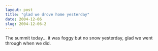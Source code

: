 ```yaml
---
layout: post
title: "glad we drove home yesterday"
date: 2004-12-06
slug: 2004-12-06-2
---
```


The summit today... it was foggy  but no snow yesterday, glad we went through when we did.

